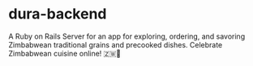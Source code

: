 # dura-backend
A Ruby on Rails Server for an app for exploring, ordering, and savoring Zimbabwean traditional grains and precooked dishes. Celebrate Zimbabwean cuisine online! 🇿🇼🍲
